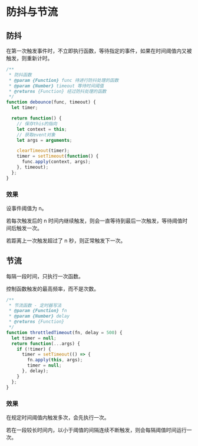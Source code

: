 # 防抖与节流

## 防抖
在第一次触发事件时，不立即执行函数，等待指定的事件，如果在时间阈值内又被触发，则重新计时。

```js
/**
 * 防抖函数
 * @param {Function} func 待进行防抖处理的函数
 * @param {Number} timeout 等待时间阈值
 * @returns {Function} 经过防抖处理的函数
 */
function debounce(func, timeout) {
  let timer;

  return function() {
    // 保存this的指向
    let context = this;
    // 获取event对象
    let args = arguments;

    clearTimeout(timer);
    timer = setTimeout(function() {
      func.apply(context, args);
    }, timeout);
  };
}
```

### 效果
设事件阈值为 n。

若每次触发后的 n 时间内继续触发，则会一直等待到最后一次触发，等待阈值时间后触发一次。

若距离上一次触发超过了 n 秒，则正常触发下一次。

## 节流
每隔一段时间，只执行一次函数。

控制函数触发的最高频率，而不是次数。

```js
/**
 * 节流函数 - 定时器写法
 * @param {Function} fn 
 * @param {Number} delay 
 * @returns {Function}
 */
function throttledTimeout(fn, delay = 500) {
  let timer = null;
  return function(...args) {
    if (!timer) {
      timer = setTimeout(() => {
        fn.apply(this, args);
        timer = null;
      }, delay);
    }
  };
}
```

### 效果
在规定时间阈值内触发多次，会先执行一次。

若在一段较长时间内，以小于阈值的间隔连续不断触发，则会每隔阈值时间运行一次。